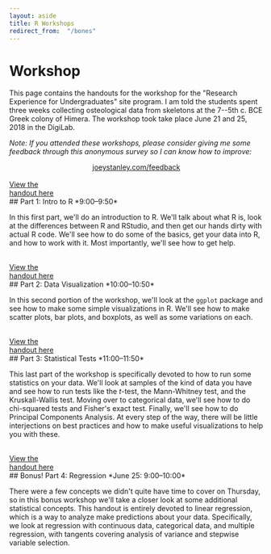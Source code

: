 ```yaml
---
layout: aside
title: R Workshops
redirect_from:  "/bones"
---
```


# Workshop

This page contains the handouts for the workshop for the "Research Experience for Undergraduates" site program. I am told the students spent three weeks collecting osteological data from skeletons at the 7--5th c. BCE Greek colony of Himera. The workshop took take place June 21 and 25, 2018 in the DigiLab.

*Note: If you attended these workshops, please consider giving me some feedback through this anonymous survey so I can know how to improve:* 
<center><a href="feedback">joeystanley.com/feedback</a></center>

<br/>


<div class="biglink"><a href="/downloads/180621_bones1.html" class="nodot" target = "_blank">View the <br />handout here</a></div>
## Part 1: Intro to R
*9:00–9:50*

In this first part, we'll do an introduction to R. We'll talk about what R is, look at the differences between R and RStudio, and then get our hands dirty with actual R code. We'll see how to do some of the basics, get your data into R, and how to work with it. Most importantly, we'll see how to get help.

<br/>

<div class="biglink"><a href="/downloads/180621_bones2.html" class="nodot" target = "_blank">View the <br />handout here</a></div>
## Part 2: Data Visualization
*10:00–10:50*

In this second portion of the workshop, we'll look at the `ggplot` package and see how to make some simple visualizations in R. We'll see how to make scatter plots, bar plots, and boxplots, as well as some variations on each. 

<br/>

<div class="biglink"><a href="/downloads/180621_bones3.html" class="nodot" target = "_blank">View the <br />handout here</a></div>
## Part 3: Statistical Tests
*11:00–11:50*

This last part of the workshop is specifically devoted to how to run some statistics on your data. We'll look at samples of the kind of data you have and see how to run tests like the *t*-test, the Mann-Whitney test, and the Kruskall-Wallis test. Moving over to categorical data, we'll see how to do chi-squared tests and Fisher's exact test. Finally, we'll see how to do Principal Components Analysis. At every step of the way, there will be little interjections on best practices and how to make useful visualizations to help you with these.

<br/>
<div class="biglink"><a href="/downloads/180625_bones4.html" class="nodot" target = "_blank">View the <br />handout here</a></div>
## Bonus! Part 4: Regression
*June 25: 9:00–10:00*

There were a few concepts we didn't quite have time to cover on Thursday, so in this bonus workshop we'll take a closer look at some additional statistical concepts. This handout is entirely devoted to linear regression, which is a way to analyze make predictions about your data. Specifically, we look at regression with continuous data, categorical data, and multiple regression, with tangents covering analysis of variance and stepwise variable selection.